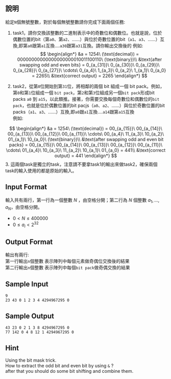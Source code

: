 ## 說明 ##

給定`N`個無號整數，對於每個無號整數請你完成下面兩個任務:
1. task1，請你交換該整數的二進制表示中的奇數位和偶數位。也就是說，位於偶數位置的bit（第`a0`、第`a2`、……）與位於奇數位置的bit（`a1`、`a3`、……）互換,即第`a0`跟第`a1`互換....`a30`跟第`a31`互換。請你輸出交換後的 
例如:   
 $$
\begin{align*}
    &a = 1254\ (\text{decimal}) = 00000000000000000000010011100110\ (\text{binary})\\
    &\text{after swapping odd and even bits} = 0_{a_{31}}\ 0_{a_{30}}\ 0_{a_{29}}\ 0_{a_{28}}\ 0_{a_{27}}\ \cdots\ 0_{a_4}\ 1_{a_3}\ 0_{a_2}\ 1_{a_1}\ 0_{a_0} = 2265\\
    &\text{correct output} = 2265
\end{align*}
$$


2. task2，從第`0`位開始到第`31`位，將相鄰的兩個 bit 組成一個 bit pack。例如，第`0`和第`1`位組成一個 `bit pack`，第`2`和第`3`位組成另一個`bit pack`形成bit packs `a0` 到 `a15`，以此類推。接著，你需要交換每個奇數位和偶數位的`bit pack`，也就是位於偶數位置的bit pacjs（`a0`、`a2`、……）與位於奇數位置的bit packs（`a1`、`a3`、……）互換,即`a0`跟`a1`互換....`a14`跟第`a15`互換   
例如:   

$$
\begin{align*}
    &a = 1254\ (\text{decimal}) = 00_{a_{15}}\ 00_{a_{14}}\ 00_{a_{13}}\ 00_{a_{12}}\ 00_{a_{11}}\ \cdots\ 00_{a_4}\ 11_{a_3}\ 10_{a_2}\ 01_{a_1}\ 10_{a_0}\ (\text{binary})\\
    &\text{after swapping odd and even bit packs} = 00_{a_{15}}\ 00_{a_{14}}\ 00_{a_{13}}\ 00_{a_{12}}\ 00_{a_{11}}\ \cdots\ 01_{a_4}\ 10_{a_3}\ 11_{a_2}\ 10_{a_1}\ 01_{a_0} = 441\\
    &\text{correct output} = 441
\end{align*}
$$
3. 這兩個task是獨立的task，注意請不要拿task1的輸出來做task2，確保兩個task的輸入使用的都是原始的輸入。
## Input Format ##
輸入共有兩行，第一行為一個整數 $N$ ，由空格分開；第二行為 $N$ 個整數 $a_1, ..., a_N$，由空格分開。

-   $0 < N \leq 400000$
-   $0 \leq a_i < 2^{32}$

## Output Format ##
輸出有兩行:   
第一行輸出`n`個整數 表示陣列中每個元素做奇偶位交換後的結果   
第二行輸出`n`個整數 表示陣列中每個`bit pack`做奇偶交換的結果

## Sample Input ##
```
9
23 43 0 1 2 3 4 4294967295 0
```
## Sample Output ##
```
43 23 0 2 1 3 8 4294967295 0
77 142 0 4 8 12 1 4294967295 0
```

## Hint ##
Using the bit mask trick.   
How to extract the odd bit and even bit by using `&` ?   
after that you should do some bit shifting  and combine them.
